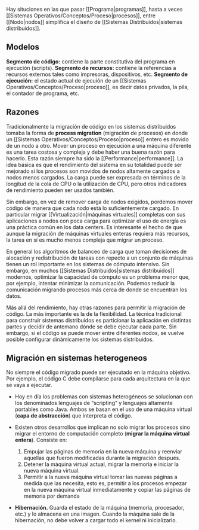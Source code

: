 Hay situciones en las que pasar [[Programa|programas]], hasta a veces [[Sistemas Operativos/Conceptos/Proceso|procesos]], entre [[Nodo|nodos]] simplifica el diseño de [[Sistemas Distribuidos|sistemas distribuidos]].

## Modelos
**Segmento de código:** contiene la parte constitutiva del programa en ejecución (scripts).
**Segmento de recursos:** contiene la referencias a recursos externos tales como impresoras, dispositivos, etc.
**Segmento de ejecución:** el estado actual de ejecuión de un [[Sistemas Operativos/Conceptos/Proceso|proceso]], es decir datos privados, la pila, el contador de programa, etc.

## Razones
Tradicionalmente la migración de código en los sistemas distribuidos tomaba la forma de **process migration** (migración de procesos) en donde un [[Sistemas Operativos/Conceptos/Proceso|proceso]] entero es movido de un nodo a otro. Mover un proceso en ejecución a una máquina diferente es una tarea costosa y compleja y debe haber una buena razón para hacerlo. Esta razón siempre ha sido la [[Performance|performance]]. La idea básica es que el rendimiento del sistema en su totalidad puede ser mejorado si los procesos son movidos de nodos altamente cargados a nodos menos cargados. La carga puede ser expresada en términos de la longitud de la cola de CPU o la utilización de CPU, pero otros indicadores de rendimiento pueden ser usados también.

Sin embargo, en vez de remover carga de nodos exigidos, pordemos mover código de manera que cada nodo está lo suficientemente cargado. En particular migrar [[Virtualización|máquinas virtuales]] completas con sus aplicaciones a nodos con poca carga para optimizar el uso de energía es una práctica común en los data centers. Es interesante el hecho de que aunque la migración de máquinas virtuales enteras requiera más recursos, la tarea en sí es mucho menos compleja que migrar un proceso.

En general los algoritmos de balanceo de carga que toman decisiones de alocación y redistribución de tareas  con repecto a un conjunto de máquinas tienen un rol importante en los sistemas de cómputo intensivo. Sin embargo, en muchos [[Sistemas Distribuidos|sistemas distribuidos]] modernos, optimizar la capacidad de cómputo es un problema menor que, por ejemplo, intentar minimizar la comunicación. Podemos reducir la comunicación migrando procesos más cerca de donde se encuentran los datos.

Más allá del rendimiento, hay otras razones para permitir la migración de código. La más importante es la de la flexibilidad. La técnica tradicional para construir sistemas distribuidos es particionar la aplicación en distintas partes y decidir de antemano dónde se debe ejecutar cada parte. Sin embargo, si el código se puede mover entre diferentes nodos, se vuelve posible configurar dinámicamente los sistemas distribuidos.

## Migración en sistemas heterogeneos
No siempre el código migrado puede ser ejecutado en la máquina objetivo. Por ejemplo, el código C debe compilarse para cada arquitectura en la que se vaya a ejecutar.

* Hoy en día los problemas con sistemas heterogéneos se solucionan con los denominados lenguajes de “scripting” y lenguajes altamente portables como Java. Ambos se basan en el uso de una máquina virtual (**capa de abstracción**) que interpreta el código.

* Existen otros desarrollos que implican no solo migrar los procesos sino migrar el entorno de computación completo (**migrar la máquina virtual entera**). Consiste en:
	1. Empujar las páginas de memoria en la nueva máquina y reenviar aquellas que fueron modificadas durante la migración después. 
	2. Detener la máquina virtual actual, migrar la memoria e iniciar la nueva máquina virtual. 
	3. Permitir a la nueva máquina virtual tomar las nuevas páginas a medida que las necesita, esto es, permitir a los procesos empezar en la nueva máquina virtual inmediatamente y copiar las páginas de memoria por demanda

* **Hibernación.** Guarda el estado de la máquina (memoria, procesador, etc.) y lo almacena en una imagen. Cuando la máquina sale de la hibernación, no debe volver a cargar todo el kernel ni inicializarlo.